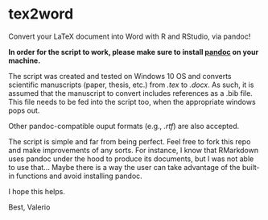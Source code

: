 # tex2word
Convert your LaTeX document into Word with R and RStudio, via pandoc!

**In order for the script to work, please make sure to install [pandoc](https://pandoc.org/) on your machine.**

The script was created and tested on Windows 10 OS and converts scientific manuscripts
(paper, thesis, etc.) from *.tex* to *.docx*.
As such, it is assumed that the manuscript to convert includes references as a .bib file.
This file needs to be fed into the script too, when the appropriate windows pops out.

Other pandoc-compatible ouput formats (e.g., *.rtf*) are also accepted.

The script is simple and far from being perfect. Feel free to fork this repo and make improvements of any sorts.
For instance, I know that RMarkdown uses pandoc under the hood to produce its documents, but I was not able
to use that... Maybe there is a way the user can take advantage of the built-in functions and avoid
installing pandoc.

I hope this helps.

Best,
Valerio
